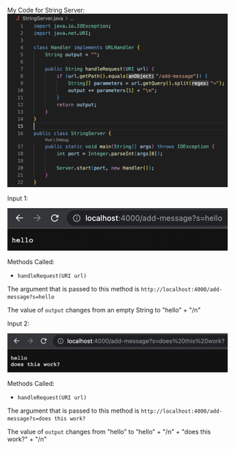 My Code for String Server:
![Image](code.png)


Input 1:

![Image](hello.png)

Methods Called:

* `handleRequest(URI url)`

The argument that is passed to this method is `http://localhost:4000/add-message?s=hello`

The value of `output` changes from an empty String to "hello" + "/n"


Input 2:

![Image](dtw.png)

Methods Called:

* `handleRequest(URI url)`

The argument that is passed to this method is `http://localhost:4000/add-message?s=does this work?`

The value of `output` changes from "hello" to "hello" + "/n" + "does this work?" + "/n"

